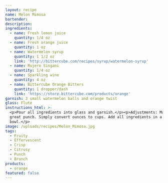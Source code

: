 ```yaml
---
layout: recipe
name: Melon Mimosa
bartender:
description:
ingredients:
  - name: Fresh lemon juice
    quantity: 1/4 oz
  - name: Fresh orange juice
    quantity: 1 oz
  - name: Watermelon syrup
    quantity: 1 1/2 oz
    link: 'http://bittercube.com/recipes/syrup/watermelon-syrup'
  - name: Rujero Singani
    quantity: 1/4 oz
  - name: Sparkling wine
    quantity: 4 oz
  - name: Bittercube Orange Bitters
    quantity: 1 dropper/dash
    link: 'https://store.bittercube.com/products/orange'
garnish: 3 small watermelon balls and orange twist
glass: Flute
instructions_html: >-
  <p>Pour all ingredients into glass and garnish.</p><p>Adjustments: Makes a
  great punch. Simply convert ounces to cups. Add all ingredients in a punch
  bowl.</p>
image: /uploads/recipes/Melon_Mimosa.jpg
tags:
  - Fruity
  - Effervescent
  - Crisp
  - Citrusy
  - Punch
  - Brunch
products:
  - orange
featured: false
---
```


